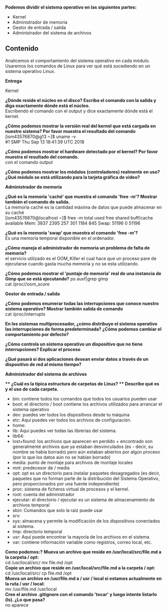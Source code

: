 <strong>Podemos dividir el sistema operativo en las siguientes partes:</strong>

- Kernel
- Administrador de memoria
- Gestor de entrada / salida
- Administrador del sistema de archivos


<h2 id="título">Contenido</h2>
Analicemos el comportamiento del sistema operativo en cada módulo. Usaremos los comandos de Linux para ver qué está sucediendo en un sistema operativo Linux.

<strong>Entrega</strong>

Kernel


<strong>¿Dónde reside el núcleo en el disco? Escriba el comando con la salida y diga exactamente dónde está el núcleo.</strong>  
Escribendo el comando con el output y dice exactamente dónde está el kernel.


<strong>¿Cómo podemos mostrar la versión real del kernel que está cargada en nuestro sistema? Por favor muestra el resultado del comando</strong>   
[ism43576870@g13 ~]$ uname -v    
#1 SMP Thu Sep 13 18:41:39 UTC 2018


<strong>¿Cómo podemos mostrar el hardware detectado por el kernel? Por favor muestra el resultado del comando.</strong>  
con el comando output


<strong>¿Cómo podemos mostrar los módulos (controladores) realmente en uso? ¿Qué módulo se está utilizando para la tarjeta gráfica de video?</strong>


<strong>Administrador de memoria</strong>  


<strong>¿Qué es la memoria 'caché' que muestra el comando 'free -m'? Mostrar también el comando de salida.</strong>   
La memoria caché es la cantidad máxima de datos que puede almacenar en su caché     
[ism43576870@localhost ~]$ free -m
total used free shared buff/cache available
Mem: 3837 2395 257 301 1184 845
Swap: 51196 0 51196


<strong>¿Qué es la memoria 'swap' que muestra el comando 'free -m'?</strong>  
Es una memoria temporal disponible en el ordenador.


<strong>¿Cómo maneja el administrador de memoria un problema de falta de memoria?</strong>   
el servicio utilizado es el OOM_Killer el cual hace que un proceso pare de ejecutarse cuando gasta mucha memoria y no se esta utilizando.


<strong>¿Cómo podemos mostrar el 'puntaje de memoria' real de una instancia de Gimp que se está ejecutando?</strong>
ps auxf|grep gimp    
cat /proc//oom_score  



<strong>Gestor de entrada / salida</strong>


<strong>¿Cómo podemos enumerar todas las interrupciones que conoce nuestro sistema operativo? Mostrar también salida de comando</strong>  
cat /proc/interrupts


<strong>En los sistemas multiprocesador, ¿cómo distribuye el sistema operativo las interrupciones de forma predeterminada? ¿Cómo podemos cambiar el comportamiento por defecto?</strong>


<strong>¿Cómo controla un sistema operativo un dispositivo que no tiene interrupciones? Explicar el proceso</strong>


<strong>¿Qué pasará si dos aplicaciones desean enviar datos a través de un dispositivo de red al mismo tiempo?</strong>



<strong>Administrador del sistema de archivos</strong>

<strong>** ¿Cuál es la típica estructura de carpetas de Linux? ** Describe qué es y el uso de cada carpeta.</strong>



- bin: contiene todos los comandos que todos los usuarios pueden usar
- boot: el directorio / boot contiene los archivos utilizados para arrancar el sistema operativo
- dev: puedes ver todos los dispositivos desde tu máquina
- etc: Aquí puedes ver todos los archivos de configuración.
- home:
- lib: Aquí puedes ver todas las librerias del sistema.
- lib64:
- lost+found: los archivos que aparecen en perdido + encontrado son generalmente archivos que ya estaban desvinculados (es - decir, su nombre se había borrado) pero aún estaban abiertos por algún proceso (por lo que los datos aún no se habían borrado)
- media: punto de montaje para archivos de montaje locales
- mnt: predecesor de / media
- opt: opt es un directorio para instalar paquetes desagregados (es decir, paquetes que no forman parte de la distribución del Sistema Operativo, pero proporcionados por una fuente independiente)
- proc: sistema de ficheros virtual de procesos y el kernel.
- root: cuenta del administrador
- ejecutar: el directorio / ejecutar es un sistema de almacenamiento de archivos temporal
- sbin: Comandos que solo la raíz puede usar
- srv:
- sys: almacena y permite la modificación de los dispositivos conectados al sistema.
- tmp: directorio temporal
- usr: Aquí puede encontrar la mayoría de los archivos en el sistema
- var: contiene información variable como registros, correo local, etc.


<strong>Como podemos:?</strong>
<strong>Mueva un archivo que reside en /usr/local/src/file.md a la carpeta / opt:</strong>  
cd /usr/local/src/ mv file.md /opt  
<strong>Copie un archivo que reside en /usr/local/src/file.md a la carpeta / opt:</strong>   
cd /usr/local/src/ cp file.md /opt  
<strong>Mueva un archivo en /usr/file.md a / usr / local si estamos actualmente en la ruta / usr / local:</strong>  
mv /usr/file.md /usr/local  
<strong>Cree el archivo .gitignore con el comando 'tocar' y luego intente listarlo (ls). ¿Lo que pasa?</strong>  
no aparece

